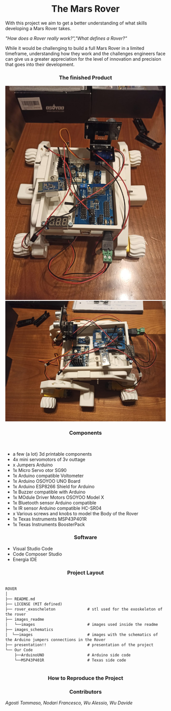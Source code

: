 <h1 align="center">The Mars Rover</h1>

<p>With this project we aim to get a better understanding of what skills developing a Mars Rover takes.</p>
<p><i>"How does a Rover really work?","What defines a Rover?"</i></p>
<p>While it would be challenging to build a full Mars Rover in a limited timeframe, understanding how they work and the challenges engineers face can give us a greater appreciation for the level of innovation and precision that goes into their development.</p>

<h3 align="center">The finished Product</h3>

<img src="./images_readme/Rover1.jpg">
<img src="./images_readme/Rover2.jpg">

<h3 align="center">Components</h3>

<br>
<ul list-style-type: "square">
    <li>a few (a lot) 3d printable components</li>
    <li>4x mini servomotors of 3v outtage</li>
    <li>x Jumpers Arduino</li>
    <li>1x Micro Servo otor SG90</li>
    <li>1x Arduino compatible Voltometer</li>
    <li>1x Arduino OSOYOO UNO Board</li>
    <li>1x Arduino ESP8266 Shield for Arduino</li>
    <li>1x Buzzer compatible with Arduino</li>
    <li>1x MOdule Driver Motors OSOYOO Model X</li>
    <li>1x Bluetooth sensor Arduino compatible</li>
    <li>1x IR sensor Arduino compatible HC-SR04</li>
    <li>x Various screws and knobs to model the Body of the Rover</li>
    <li>1x Texas Instruments MSP43P401R</li>
    <li>1x Texas Instruments BoosterPack</li>
</ul>

<h3 align="center">Software</h3>

<ul>
    <li>Visual Studio Code</li>
    <li>Code Composer Studio</li>
    <li>Energia IDE</li>
</ul>

<h3 align="center">Project Layout</h3>
<pre>
<code>
ROVER
│
├── README.md
├── LICENSE (MIT defined)
├── rover_exoscheleton              # stl used for the exoskeleton of the rover
├── images_readme                   
│   └──images                       # images used inside the readme
├── images_schematics               
│  └──images                        # images with the schematics of the Arduino jumpers connections in the Rover
├── presentation!!                  # presentation of the project
└── Our Code
    ├──ArduinoUNO                   # Arduino side code
    └──MSP43P401R                   # Texas side code
</code>
</pre>

<h3 align="center">How to Reproduce the Project</h3>

<h3 align="center">Contributors</h3>

<p><i>Agosti Tommaso, Nodari Francesco, Wu Alessio, Wu Davide</i></p>
